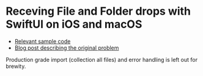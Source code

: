 # Receving File and Folder drops with SwiftUI on iOS and macOS

- [Relevant sample code](https://github.com/tp/demo-FileDropTests/blob/main/Shared/ContentView.swift#L22)
- [Blog post describing the original problem](https://timm.preetz.name/articles/File-Drops-on-macOS-and-iOS-with-SwiftUI)

Production grade import (collection all files) and error handling is left out for brewity.
